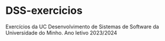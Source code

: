 # DSS-exercicios
Exercícios da UC Desenvolvimento de Sistemas de Software da Universidade do Minho. Ano letivo 2023/2024
